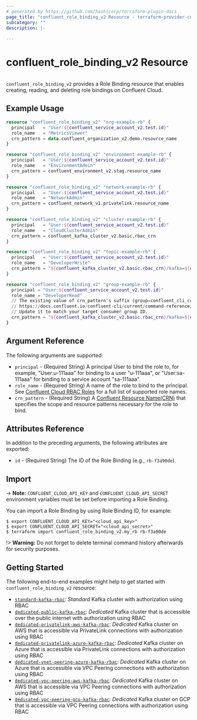 ```yaml
---
# generated by https://github.com/hashicorp/terraform-plugin-docs
page_title: "confluent_role_binding_v2 Resource - terraform-provider-confluent"
subcategory: ""
description: |-
  
---
```


# confluent_role_binding_v2 Resource

<img src="https://img.shields.io/badge/Lifecycle%20Stage-Public%20Preview-%2300afba" alt="">

`confluent_role_binding_v2` provides a Role Binding resource that enables creating, reading, and deleting role bindings on Confluent Cloud.

## Example Usage

```terraform
resource "confluent_role_binding_v2" "org-example-rb" {
  principal   = "User:${confluent_service_account_v2.test.id}"
  role_name   = "MetricsViewer"
  crn_pattern = data.confluent_organization_v2.demo.resource_name
}

resource "confluent_role_binding_v2" "environment-example-rb" {
  principal   = "User:${confluent_service_account_v2.test.id}"
  role_name   = "EnvironmentAdmin"
  crn_pattern = confluent_environment_v2.stag.resource_name
}

resource "confluent_role_binding_v2" "network-example-rb" {
  principal   = "User:${confluent_service_account_v2.test.id}"
  role_name   = "NetworkAdmin"
  crn_pattern = confluent_network_v1.privatelink.resource_name
}

resource "confluent_role_binding_v2" "cluster-example-rb" {
  principal   = "User:${confluent_service_account_v2.test.id}"
  role_name   = "CloudClusterAdmin"
  crn_pattern = confluent_kafka_cluster_v2.basic.rbac_crn
}

resource "confluent_role_binding_v2" "topic-example-rb" {
  principal   = "User:${confluent_service_account_v2.test.id}"
  role_name   = "DeveloperWrite"
  crn_pattern = "${confluent_kafka_cluster_v2.basic.rbac_crn}/kafka=${confluent_kafka_cluster_v2.standard.id}/topic=${confluent_kafka_topic_v3.orders.topic_name}"
}

resource "confluent_role_binding_v2" "group-example-rb" {
  principal = "User:${confluent_service_account_v2.test.id}"
  role_name = "DeveloperRead"
  // The existing value of crn_pattern's suffix (group=confluent_cli_consumer_*) are set up to match Confluent CLI's default consumer group ID ("confluent_cli_consumer_<uuid>").
  // https://docs.confluent.io/confluent-cli/current/command-reference/kafka/topic/confluent_kafka_topic_v3_consume.html
  // Update it to match your target consumer group ID.
  crn_pattern = "${confluent_kafka_cluster_v2.basic.rbac_crn}/kafka=${confluent_kafka_cluster_v2.standard.id}/group=confluent_cli_consumer_*"
}
```

<!-- schema generated by tfplugindocs -->
## Argument Reference

The following arguments are supported:

- `principal` - (Required String) A principal User to bind the role to, for example, "User:u-111aaa" for binding to a user "u-111aaa", or "User:sa-111aaa" for binding to a service account "sa-111aaa".
- `role_name` - (Required String) A name of the role to bind to the principal. See [Confluent Cloud RBAC Roles](https://docs.confluent.io/cloud/current/access-management/access-control/cloud-rbac.html#ccloud-rbac-roles) for a full list of supported role names.
- `crn_pattern` - (Required String) A [Confluent Resource Name(CRN)](https://docs.confluent.io/cloud/current/api.html#section/Identifiers-and-URLs/Confluent-Resource-Names-(CRNs)) that specifies the scope and resource patterns necessary for the role to bind.

## Attributes Reference

In addition to the preceding arguments, the following attributes are exported:

- `id` - (Required String) The ID of the Role Binding (e.g., `rb-f3a90de`).

## Import

-> **Note:** `CONFLUENT_CLOUD_API_KEY` and `CONFLUENT_CLOUD_API_SECRET` environment variables must be set before importing a Role Binding.

You can import a Role Binding by using Role Binding ID, for example:

```shell
$ export CONFLUENT_CLOUD_API_KEY="<cloud_api_key>"
$ export CONFLUENT_CLOUD_API_SECRET="<cloud_api_secret>"
$ terraform import confluent_role_binding_v2.my_rb rb-f3a90de
```

!> **Warning:** Do not forget to delete terminal command history afterwards for security purposes.

## Getting Started
The following end-to-end examples might help to get started with `confluent_role_binding_v2` resource:
  * [`standard-kafka-rbac`](https://github.com/confluentinc/terraform-provider-confluent/tree/master/examples/configurations/standard-kafka-rbac): _Standard_ Kafka cluster with authorization using RBAC
  * [`dedicated-public-kafka-rbac`](https://github.com/confluentinc/terraform-provider-confluent/tree/master/examples/configurations/dedicated-public-kafka-rbac): _Dedicated_ Kafka cluster that is accessible over the public internet with authorization using RBAC
  * [`dedicated-privatelink-aws-kafka-rbac`](https://github.com/confluentinc/terraform-provider-confluent/tree/master/examples/configurations/dedicated-privatelink-aws-kafka-rbac): _Dedicated_ Kafka cluster on AWS that is accessible via PrivateLink connections with authorization using RBAC
  * [`dedicated-privatelink-azure-kafka-rbac`](https://github.com/confluentinc/terraform-provider-confluent/tree/master/examples/configurations/dedicated-privatelink-azure-kafka-rbac): _Dedicated_ Kafka cluster on Azure that is accessible via PrivateLink connections with authorization using RBAC
  * [`dedicated-vnet-peering-azure-kafka-rbac`](https://github.com/confluentinc/terraform-provider-confluent/tree/master/examples/configurations/dedicated-vnet-peering-azure-kafka-rbac): _Dedicated_ Kafka cluster on Azure that is accessible via VPC Peering connections with authorization using RBAC
  * [`dedicated-vpc-peering-aws-kafka-rbac`](https://github.com/confluentinc/terraform-provider-confluent/tree/master/examples/configurations/dedicated-vpc-peering-aws-kafka-rbac): _Dedicated_ Kafka cluster on AWS that is accessible via VPC Peering connections with authorization using RBAC
  * [`dedicated-vpc-peering-gcp-kafka-rbac`](https://github.com/confluentinc/terraform-provider-confluent/tree/master/examples/configurations/dedicated-vpc-peering-gcp-kafka-rbac): _Dedicated_ Kafka cluster on GCP that is accessible via VPC Peering connections with authorization using RBAC
